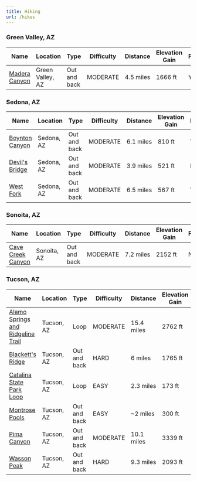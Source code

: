 ```yaml
---
title: Hiking
url: /hikes
---
```


<wb-map url="/hikes/hikes.geojson"></wb-map>

### Green Valley, AZ

| Name                                  | Location         | Type         | Difficulty | Distance  | Elevation Gain | Fee | Dogs |
| ------------------------------------- | ---------------- | ------------ | ---------- | --------- | -------------- | --- | ---- |
| [Madera Canyon](/hikes/madera-canyon) | Green Valley, AZ | Out and back | MODERATE   | 4.5 miles | 1666 ft        | Yes | Yes  |

### Sedona, AZ

| Name                                    | Location   | Type         | Difficulty | Distance  | Elevation Gain | Fee | Dogs |
| --------------------------------------- | ---------- | ------------ | ---------- | --------- | -------------- | --- | ---- |
| [Boynton Canyon](/hikes/boynton-canyon) | Sedona, AZ | Out and back | MODERATE   | 6.1 miles | 810 ft         | Yes | Yes  |
| [Devil's Bridge](/hikes/devils-bridge)  | Sedona, AZ | Out and back | MODERATE   | 3.9 miles | 521 ft         | No  | Yes  |
| [West Fork](/hikes/west-fork)           | Sedona, AZ | Out and back | MODERATE   | 6.5 miles | 567 ft         | Yes | Yes  |

### Sonoita, AZ

| Name                                          | Location    | Type         | Difficulty | Distance  | Elevation Gain | Fee | Dogs |
| --------------------------------------------- | ----------- | ------------ | ---------- | --------- | -------------- | --- | ---- |
| [Cave Creek Canyon](/hikes/cave-creek-canyon) | Sonoita, AZ | Out and back | MODERATE   | 7.2 miles | 2152 ft        | No  | Yes  |

### Tucson, AZ

| Name                                                                | Location   | Type         | Difficulty | Distance   | Elevation Gain | Fee | Dogs |
| ------------------------------------------------------------------- | ---------- | ------------ | ---------- | ---------- | -------------- | --- | ---- |
| [Alamo Springs and Ridgeline Trail](/hikes/alamo-springs-ridgeline) | Tucson, AZ | Loop         | MODERATE   | 15.4 miles | 2762 ft        | No  | Yes  |
| [Blackett's Ridge](/hikes/blacketts-ridge)                          | Tucson, AZ | Out and back | HARD       | 6 miles    | 1765 ft        | Yes | No   |
| [Catalina State Park Loop](/hikes/catalina-state-park-loop)         | Tucson, AZ | Loop         | EASY       | 2.3 miles  | 173 ft         | Yes | Yes  |
| [Montrose Pools](/hikes/montrose-pools)                             | Tucson, AZ | Out and back | EASY       | ~2 miles   | 300 ft         | Yes | No   |
| [Pima Canyon](/hikes/pima-canyon)                                   | Tucson, AZ | Out and back | MODERATE   | 10.1 miles | 3339 ft        | No  | No   |
| [Wasson Peak](/hikes/wasson-peak)                                   | Tucson, AZ | Out and back | HARD       | 9.3 miles  | 2093 ft        | Yes | No   |

